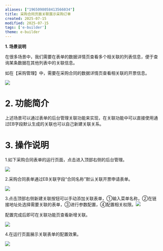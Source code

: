 ```yaml
---
aliases: ["1965098058413566034"]
title: 采购合同页面关联展示采购订单
created: 2025-07-15
modified: 2025-07-15
tags: ['e-builder']
theme: e-builder
---
```


**1. 场景说明**

在很多场景中，我们需要在表单的数据详情页查看多个相关联的列表信息，便于查询某条数据在其他列表中的关联信息。

如在【采购管理】中，需要在采购合同的数据详情页查看相关联的开票信息。

![](https://myhelpdoc.oss-cn-heyuan.aliyuncs.com/mdimages/f696b98ec0c663825a266b9a1db2a8e6.jpg)

# **2. 功能简介**

上述场景可以通过表单的后台管理关联功能来实现，在关联功能中可以直接使用通过EB字段默认生成的关联也可以自己新建关联关系。

# **3. 操作说明**

1.如下采购合同表单的运行页面，点击进入顶部右侧的后台管理。

![](https://myhelpdoc.oss-cn-heyuan.aliyuncs.com/mdimages/8bfd192551ccd4f23c4a8165bb64ef0c.jpg)

2.采购合同表单通过EB关联字段“合同名称”默认关联开票申请表单。

![](https://myhelpdoc.oss-cn-heyuan.aliyuncs.com/mdimages/f32658fc4e848360014ea77b6563a63d.jpg)

3.点击顶部右侧新建关联按钮可以手动添加关联表单，①输入菜单名称，②在链接地址处选择需要关联的表单，③进行参数配置，④配置相关权限。![](https://myhelpdoc.oss-cn-heyuan.aliyuncs.com/mdimages/679c0213da12407001715cab613c9d5c.jpg)

配置完成后即可在关联功能页查看新增关联。

![](https://myhelpdoc.oss-cn-heyuan.aliyuncs.com/mdimages/d87569f37973ce5ececb2a01a8ab876f.jpg)

4.在运行页面展示关联表单的配置效果。

![](https://myhelpdoc.oss-cn-heyuan.aliyuncs.com/mdimages/3fd0b4fc0586296a298dddc1d84d03b3.jpg)

